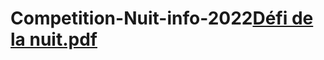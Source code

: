 # Competition-Nuit-info-2022[Défi de la nuit.pdf](https://github.com/farahjbara/Competition-Nuit-info-2022/files/10138472/Defi.de.la.nuit.pdf)
